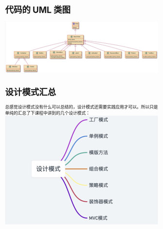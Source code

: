 # 代码的 UML 类图
![UML类图](https://github.com/cherlas/ArchitectureCamp/blob/master/Week_03/UML类图.png)
# 设计模式汇总
总感觉设计模式没有什么可以总结的，设计模式还需要实践应用才可以。所以只是单纯的汇总了下课程中讲到的几个设计模式：
![设计模式汇总](https://github.com/cherlas/ArchitectureCamp/blob/master/Week_03/设计模式汇总.png)
